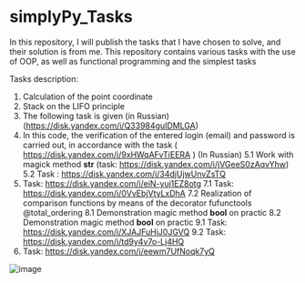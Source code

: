 # simplyPy_Tasks

In this repository, I will publish the tasks that I have chosen to solve, and their solution is from me. 
This repository contains various tasks with the use of OOP, as well as functional programming and the simplest tasks


Tasks description:

1. Calculation of the point coordinate
2. Stack on the LIFO principle
3. The following task is given (in Russian) (https://disk.yandex.com/i/Q33984guIDMLGA)
4. In this code, the verification of the entered login (email) and password is carried out, in accordance with the task ( https://disk.yandex.com/i/9xHWqAFvTiEERA ) (In Russian)
5.1 Work with magick method __str__ (task: https://disk.yandex.com/i/jVGeeS0zAqvYhw)
5.2 Task : https://disk.yandex.com/i/34djUjwUnvZsTQ
6. Task: https://disk.yandex.com/i/eiN-yuj1EZ8otg
7.1 Task: https://disk.yandex.com/i/0VvEbjVtyLxDhA
7.2 Realization of comparison functions by means of the decorator fufunctools @total_ordering
8.1 Demonstration magic method __bool__ on practic
8.2 Demonstration magic method __bool__ on practic
9.1 Task: https://disk.yandex.com/i/XJAJFuHiJ0JGVQ
9.2 Task: https://disk.yandex.com/i/td9y4v7o-Lj4HQ
10. Task: https://disk.yandex.com/i/eewm7UfNoqk7yQ

![image](https://user-images.githubusercontent.com/108310900/179837148-345762ed-b457-4d3d-ac72-794f94b877c9.png)
